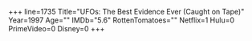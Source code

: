 +++
line=1735
Title="UFOs: The Best Evidence Ever (Caught on Tape)"
Year=1997
Age=""
IMDb="5.6"
RottenTomatoes=""
Netflix=1
Hulu=0
PrimeVideo=0
Disney=0
+++

